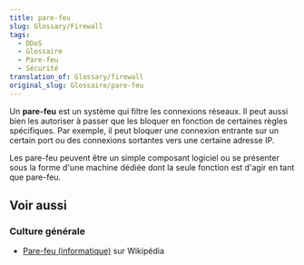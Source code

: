 ```yaml
---
title: pare-feu
slug: Glossary/Firewall
tags:
  - DDoS
  - Glossaire
  - Pare-feu
  - Sécurité
translation_of: Glossary/firewall
original_slug: Glossaire/pare-feu
---
```


Un **pare-feu** est un système qui filtre les connexions réseaux. Il peut aussi bien les autoriser à passer que les bloquer en fonction de certaines règles spécifiques. Par exemple, il peut bloquer une connexion entrante sur un certain port ou des connexions sortantes vers une certaine adresse IP.

Les pare-feu peuvent être un simple composant logiciel ou se présenter sous la forme d'une machine dédiée dont la seule fonction est d'agir en tant que pare-feu.

## Voir aussi

### Culture générale

- [Pare-feu (informatique)](https://fr.wikipedia.org/wiki/Pare-feu_(informatique)) sur Wikipédia
